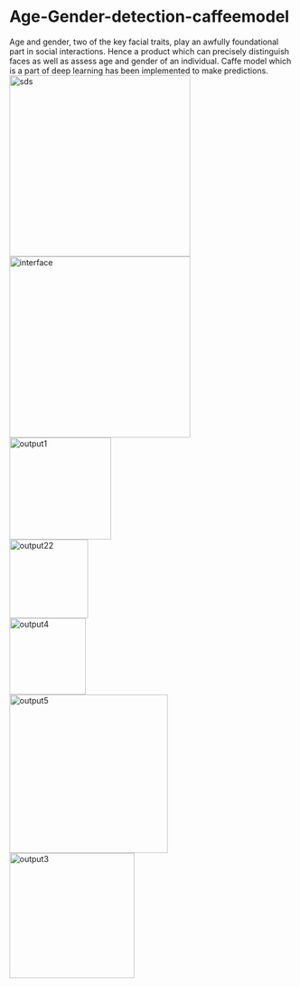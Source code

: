 # Age-Gender-detection-caffeemodel
Age and gender, two of the key facial traits, play an awfully foundational part in  social interactions. Hence a product which can precisely distinguish faces as  well as assess age and gender of an individual. Caffe model which is a part of deep learning has been implemented to make  predictions.
<br>
<img width="320" alt="sds" src="https://user-images.githubusercontent.com/61706649/181210696-86c57957-8085-4ef2-b4f8-f7aafb63bf4c.png">
<br>
<img width="320" alt="interface" src="https://user-images.githubusercontent.com/61706649/181210734-8969957b-06c0-47f1-a63d-cbc1400fdc75.png">
<br>
<img width="180" alt="output1" src="https://user-images.githubusercontent.com/61706649/181210767-20e27b4e-b449-452b-ae10-034a861fb514.png">
<br>
<img width="139" alt="output22" src="https://user-images.githubusercontent.com/61706649/181210798-a9ccc44c-0d4b-4126-82ae-93914f383ad3.png">
<br>
<img width="135" alt="output4" src="https://user-images.githubusercontent.com/61706649/181210827-0bd0ab71-0e55-473f-a36d-fab9af420973.png">
<br>
<img width="280" alt="output5" src="https://user-images.githubusercontent.com/61706649/181210860-3990b81a-6ecd-48e1-a0b6-a51686d0c9e2.png">
<br>
<img width="221" alt="output3" src="https://user-images.githubusercontent.com/61706649/181210892-c5308929-896a-4a0c-b900-3743337d03dd.png">
